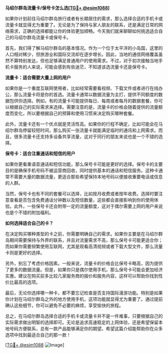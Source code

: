 **马绍尔群岛流量卡/保号卡怎么选[[TG💪+ @esim1088](https://t.me/s/esim1088)]**

如果你计划前往马绍尔群岛旅行或者有长期居住的需求，那么选择合适的手机卡或流量卡就显得尤为重要了。无论是为了保持与家人朋友的联系，还是满足日常的网络需求，正确的选择都能让你的体验更加顺畅。今天我们就来聊聊如何挑选适合自己的马绍尔群岛流量卡或保号卡。

首先，我们得了解马绍尔群岛的基本情况。作为一个位于太平洋的小岛国，这里的人口相对稀少，但旅游业和国际交流却在逐步增长。因此，当地的通信网络覆盖虽然不算特别发达，但也足够满足普通用户的使用需求。不过，对于初次接触当地手机卡服务的人来说，可能会感到有些迷茫，不知道该选流量卡还是保号卡。

**流量卡：适合需要大量上网的用户**

如果你是一个重度互联网使用者，比如经常需要看视频、下载文件或者进行在线办公，那么流量卡将是你的首选。流量卡通常以数据流量为主打，提供不同额度的数据包供你选择。例如，有的流量卡可能提供每日、每周或者每月的数据套餐，你可以根据自己的实际需求来选择。需要注意的是，流量卡的价格会随着提供的流量额度而变化，所以要根据自己的预算和使用习惯来决定购买哪种套餐。

此外，流量卡还有一个优点就是灵活性高。如果你的行程不确定，比如可能会在马绍尔群岛停留较短时间，那么购买一张流量卡就能满足临时的通讯和上网需求。而且，很多流量卡还支持多设备共享流量，这对于同行的朋友来说也是一个不错的选择。

**保号卡：适合注重通话和短信的用户**

如果你更看重语音通话和短信功能，那么保号卡可能是更好的选择。保号卡的主要目的是确保手机号码不被运营商回收，同时提供基本的通话和短信服务。这种卡通常不需要大量的数据流量，更适合那些希望保持本地号码以便接收重要电话或信息的人群。

当然，保号卡也有不同的套餐可以选择，比如按月收费或者按年收费。选择时要注意查看是否包含免费通话分钟数以及短信数量，这些都会直接影响到你的使用体验。此外，一些保号卡还会附带一定的流量额度，这对于偶尔需要上网的用户来说也是个不错的附加福利。

**如何选择适合自己的卡？**

在决定购买哪种类型的卡之前，你需要明确自己的需求。如果你主要是在马绍尔群岛期间需要保持与外界的联系，并且对流量需求不高，那么保号卡可能更适合你；而如果你需要频繁使用互联网，尤其是观看高清视频或者下载大型文件，那么流量卡则是更好的选择。

另外，别忘了考虑价格因素。一般来说，流量卡的价格会比保号卡略高，因为提供了更多的数据流量。但是，如果你只是偶尔使用手机，那么保号卡可能会更加经济实惠。建议在购买前多比较几家服务商的报价和服务内容，这样可以帮助你找到性价比最高的选项。

最后，无论你选择哪一种卡，都不要忘记检查是否支持国际漫游功能。特别是如果你计划在马绍尔群岛之外的地方使用手机，这项功能就显得尤为重要了。通过提前确认这些细节，你可以避免不必要的麻烦，享受愉快的旅程。

总之，在马绍尔群岛选择合适的手机卡或流量卡并不是一件难事，只要根据自己的实际需求做出明智的选择即可。无论是追求高速稳定的上网体验，还是希望保留本地号码方便联系，总有一款产品能够满足你的期望。希望这篇介绍能帮助你在众多选项中找到最适合自己的那一款！ 

[[TG💪+ @esim1088](https://t.me/s/esim1088) ![Image](https://i.postimg.cc/4NQfJmqS/Snipaste-2025-05-13-00-14-12.png)]